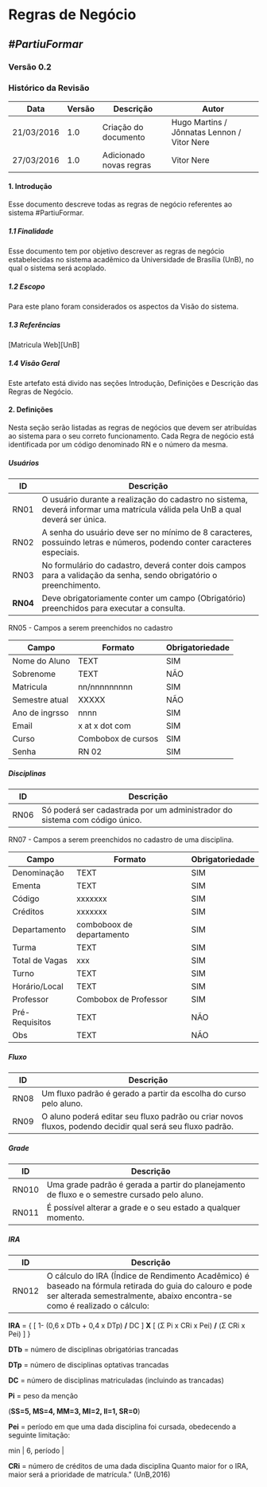 # **Regras de Negócio**

##  ***#PartiuFormar***
   
### **Versão 0.2**

### Histórico da Revisão
Data|Versão|Descrição|Autor
-----|------|---------|-------
21/03/2016|1.0|Criação do documento|Hugo Martins / Jônnatas Lennon / Vitor Nere
27/03/2016|1.0|Adicionado novas regras|Vitor Nere

#### 1.                  Introdução

Esse documento descreve todas as regras de negócio referentes ao sistema #PartiuFormar. 

##### 1.1               Finalidade
Esse documento tem por objetivo descrever as regras de negócio estabelecidas no sistema acadêmico da Universidade de Brasília (UnB), no qual o sistema será acoplado.   

##### 1.2               Escopo

Para este plano foram considerados os aspectos da Visão do sistema.

##### 1.3               Referências

[Matricula Web][UnB]

##### 1.4               Visão Geral

Este artefato está divido nas seções Introdução, Definições e Descrição das Regras de Negócio.

#### 2.                  Definições
Nesta seção serão listadas as regras de negócios que devem ser atribuídas ao sistema para o seu correto funcionamento. Cada Regra de negócio está identificada por um código denominado RN e o número da mesma. 

##### Usuários

ID| Descrição
-----|----------------------------------------------------------------
RN01|O usuário durante a realização do cadastro no sistema, deverá informar uma matrícula válida pela UnB a qual deverá ser única.
RN02|A senha do usuário deve ser no mínimo de 8 caracteres, possuindo letras e números, podendo conter caracteres especiais. 
RN03| No formulário do cadastro, deverá conter dois campos para a validação da senha, sendo obrigatório o preenchimento.
<strong>RN04</strong>| Deve obrigatoriamente conter um campo (Obrigatório) preenchidos para executar a consulta.

RN05 - Campos a serem preenchidos no cadastro

Campo|Formato|Obrigatoriedade
-----|-------|-----
Nome do Aluno|TEXT|SIM
Sobrenome|TEXT|NÃO
Matricula|nn/nnnnnnnnn|SIM
Semestre atual|XXXXX|NÃO
Ano de ingrsso|nnnn|SIM
Email|x at x dot com|SIM
Curso|Combobox de cursos|SIM
Senha|RN 02|SIM





##### Disciplinas
ID| Descrição
-----|----------------------------------------------------------------
RN06|Só poderá ser cadastrada por um administrador do sistema com código único.

RN07 - Campos a serem preenchidos no cadastro de uma disciplina.

Campo|Formato|Obrigatoriedade
-----|-------|-----
Denominação|TEXT|SIM
Ementa|TEXT|SIM
Código|xxxxxxx|SIM
Créditos|xxxxxxx|SIM
Departamento|comboboox de departamento|SIM
Turma|TEXT|SIM
Total de Vagas|xxx|SIM
Turno|TEXT|SIM
Horário/Local|TEXT|SIM
Professor|Combobox de Professor|SIM
Pré-Requisitos|TEXT|NÃO
Obs|TEXT|NÃO


##### Fluxo
ID| Descrição
-----|----------------------------------------------------------------
RN08|Um fluxo padrão é gerado a partir da escolha do curso pelo aluno.
RN09|O aluno poderá editar seu fluxo padrão ou criar novos fluxos, podendo decidir qual será seu fluxo padrão.

##### Grade
ID| Descrição
-----|----------------------------------------------------------------
RN010|Uma grade padrão é gerada a partir do planejamento de fluxo e o semestre cursado pelo aluno.
RN011|É possível alterar a grade e o seu estado a qualquer momento.

##### IRA
ID| Descrição
-----|----------------------------------------------------------------
RN012|O cálculo do IRA (Índice de Rendimento Acadêmico) é baseado na fórmula retirada do guia do calouro e pode ser alterada semestralmente, abaixo encontra-se como é realizado o cálculo: 

 **IRA** = { [ 1- (0,6 x DTb + 0,4 x DTp) **/** DC ] **X** [ (Σ Pi x CRi x Pei) **/** (Σ CRi x Pei) ] }

**DTb** = número de disciplinas obrigatórias trancadas

**DTp** = número de disciplinas optativas trancadas

**DC** = número de disciplinas matriculadas
 (incluindo as trancadas)

**Pi** = peso da menção

 (**SS=5, MS=4, MM=3, MI=2, II=1, SR=0**)

**Pei** = período em que uma dada disciplina foi cursada,
obedecendo a seguinte limitação:

 min | 6, período |

**CRi** = número de créditos de uma dada disciplina
Quanto maior for o IRA, maior será a prioridade de
matrícula." (UnB,2016) 